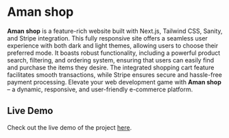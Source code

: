 # Aman shop

**Aman shop** is a feature-rich website built with Next.js, Tailwind CSS, Sanity, and Stripe integration. This fully responsive site offers a seamless user experience with both dark and light themes, allowing users to choose their preferred mode. It boasts robust functionality, including a powerful product search, filtering, and ordering system, ensuring that users can easily find and purchase the items they desire. The integrated shopping cart feature facilitates smooth transactions, while Stripe ensures secure and hassle-free payment processing. Elevate your web development game with **Aman shop** – a dynamic, responsive, and user-friendly e-commerce platform.

## Live Demo

Check out the live demo of the project [here](https://aman-shop.vercel.app).
